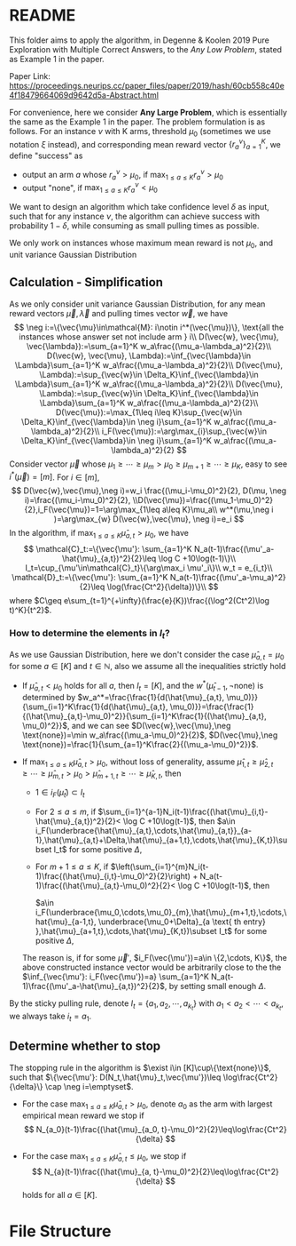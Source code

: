 # README

This folder aims to apply the algorithm, in Degenne \& Koolen 2019 Pure Exploration with Multiple Correct Answers, to the *Any Low Problem*, stated as Example 1 in the paper. 

Paper Link: https://proceedings.neurips.cc/paper_files/paper/2019/hash/60cb558c40e4f18479664069d9642d5a-Abstract.html

For convenience, here we consider **Any Large Problem**, which is essentially the same as the Example 1 in the paper. The problem formulation is as follows. For an instance $\nu$ with K arms, threshold $\mu_0$ (sometimes we use notation $\xi$ instead), and corresponding mean reward vector $\{r^{\nu}_{a}\}_{a=1}^K$​, we define "success" as

+ output an arm $a$ whose $r_a^{\nu}>\mu_0$, if $\max_{1\leq a\leq K}r_a^{\nu} > \mu_0$
+ output "none", if $\max_{1\leq a\leq K}r_a^{\nu} < \mu_0$

We want to design an algorithm which take confidence level $\delta$ as input, such that for any instance $\nu$, the algorithm can achieve success with probability $1-\delta$, while consuming as small pulling times as possible.

We only work on instances whose maximum mean reward is not $\mu_0$​, and unit variance Gaussian Distribution

## Calculation - Simplification

As we only consider unit variance Gaussian Distribution, for any mean reward vectors $\vec{\mu},\vec{\lambda}$ and pulling times vector $\vec{w}$, we have
$$
\neg i:=\{\vec{\mu}\in\mathcal{M}: i\notin i^*(\vec{\mu})\}, \text{all the instances whose answer set not include arm } i\\
D(\vec{w}, \vec{\mu}, \vec{\lambda}):=\sum_{a=1}^K w_a\frac{(\mu_a-\lambda_a)^2}{2}\\
D(\vec{w}, \vec{\mu}, \Lambda):=\inf_{\vec{\lambda}\in \Lambda}\sum_{a=1}^K w_a\frac{(\mu_a-\lambda_a)^2}{2}\\
D(\vec{\mu}, \Lambda):=\sup_{\vec{w}\in \Delta_K}\inf_{\vec{\lambda}\in \Lambda}\sum_{a=1}^K w_a\frac{(\mu_a-\lambda_a)^2}{2}\\
D(\vec{\mu}, \Lambda):=\sup_{\vec{w}\in \Delta_K}\inf_{\vec{\lambda}\in \Lambda}\sum_{a=1}^K w_a\frac{(\mu_a-\lambda_a)^2}{2}\\
D(\vec{\mu}):=\max_{1\leq i\leq K}\sup_{\vec{w}\in \Delta_K}\inf_{\vec{\lambda}\in \neg i}\sum_{a=1}^K w_a\frac{(\mu_a-\lambda_a)^2}{2}\\
i_F(\vec{\mu}):=\arg\max_{i}\sup_{\vec{w}\in \Delta_K}\inf_{\vec{\lambda}\in \neg i}\sum_{a=1}^K w_a\frac{(\mu_a-\lambda_a)^2}{2}
$$
Consider vector $\vec{\mu}$ whose $\mu_1\geq \cdots\geq \mu_m > \mu_0\geq \mu_{m+1}\geq \cdots\geq \mu_K$​, easy to see $i^*(\vec{\mu})=[m]$. For $i\in [m]$,
$$
D(\vec{w},\vec{\mu},\neg i)=w_i \frac{(\mu_i-\mu_0)^2}{2}, D(\mu, \neg i)=\frac{(\mu_i-\mu_0)^2}{2}, \\D(\vec{\mu})=\frac{(\mu_1-\mu_0)^2}{2},i_F(\vec{\mu})=1=\arg\max_{1\leq a\leq K}\mu_a\\
w^*(\mu,\neg i )=\arg\max_{w} D(\vec{w},\vec{\mu}, \neg i)=e_i
$$
In the algorithm, if $\max_{1\leq a\leq K}\hat{\mu}_{a,t} > \mu_0$, we have
$$
\mathcal{C}_t:=\{\vec{\mu'}: \sum_{a=1}^K N_a(t-1)\frac{(\mu'_a-\hat{\mu}_{a,t})^2}{2}\leq \log C +10\log(t-1)\}\\
I_t=\cup_{\mu'\in\mathcal{C}_t}\{\arg\max_i \mu'_i\}\\
w_t = e_{i_t}\\
\mathcal{D}_t:=\{\vec{\mu'}: \sum_{a=1}^K N_a(t-1)\frac{(\mu'_a-\mu_a)^2}{2}\leq \log(\frac{Ct^2}{\delta})\}\\
$$
where $C\geq e\sum_{t=1}^{+\infty}(\frac{e}{K})\frac{(\log^2(Ct^2)\log t)^K}{t^2}$. 

### How to determine the elements in $I_t$?

As we use Gaussian Distribution, here we don't consider the case $\hat{\mu}_{a,t}=\mu_0$ for some $a\in[K]$ and $t\in \mathbb{N}$, also we assume all the inequalities strictly hold

+ If $\hat{\mu}_{a,t} < \mu_0$ holds for all $a$, then $I_t=[K]$, 
  and the $w^*(\hat{\mu}_{t-1}, \neg \text{none})$ is determined by $w_a^*=\frac{\frac{1}{d(\hat{\mu}_{a,t}, \mu_0)}}{\sum_{i=1}^K\frac{1}{d(\hat{\mu}_{a,t}, \mu_0)}}=\frac{\frac{1}{(\hat{\mu}_{a,t}-\mu_0)^2}}{\sum_{i=1}^K\frac{1}{(\hat{\mu}_{a,t}, \mu_0)^2}}$, and we can see $D(\vec{w},\vec{\mu},\neg \text{none})=\min w_a\frac{(\mu_a-\mu_0)^2}{2}$,  $D(\vec{\mu},\neg \text{none})=\frac{1}{\sum_{a=1}^K\frac{2}{(\mu_a-\mu_0)^2}}$.

+ If $\max_{1\leq a\leq K}\hat{\mu}_{a,t} > \mu_0$, without loss of generality, assume $\hat{\mu}_{1,t} \geq \hat{\mu}_{2,t}\geq\cdots \geq \hat{\mu}_{m,t} > \mu_0 > \hat{\mu}_{m+1, t}\geq \cdots\geq \hat{\mu}_{K, t}$, then

  + $1\in i_F(\hat{\mu}_t)\subset I_t$

  + For $2\leq a\leq m$, if $\sum_{i=1}^{a-1}N_i(t-1)\frac{(\hat{\mu}_{i,t}-\hat{\mu}_{a,t})^2}{2}< \log C +10\log(t-1)$, then
    $a\in i_F(\underbrace{\hat{\mu}_{a,t},\cdots,\hat{\mu}_{a,t}}_{a-1},\hat{\mu}_{a,t}+\Delta,\hat{\mu}_{a+1,t},\cdots,\hat{\mu}_{K,t})\subset I_t$ for some positive $\Delta$,

  + For $m+1\leq a\leq K$, if $\left(\sum_{i=1}^{m}N_i(t-1)\frac{(\hat{\mu}_{i,t}-\mu_0)^2}{2}\right) + N_a(t-1)\frac{(\hat{\mu}_{a,t}-\mu_0)^2}{2}< \log C +10\log(t-1)$, then

    $a\in i_F(\underbrace{\mu_0,\cdots,\mu_0}_{m},\hat{\mu}_{m+1,t},\cdots,\hat{\mu}_{a-1,t}, \underbrace{\mu_0+\Delta}_{a \text{ th entry} },\hat{\mu}_{a+1,t},\cdots,\hat{\mu}_{K,t})\subset I_t$ for some positive $\Delta$,

  The reason is, if for some $\vec{\mu}'$, $i_F(\vec{\mu'})=a\in \{2,\cdots, K\}$, the above constructed instance vector would be arbitrarily close to the the $\inf_{\vec{\mu'}: i_F(\vec{\mu'})=a} \sum_{a=1}^K N_a(t-1)\frac{(\mu'_a-\hat{\mu}_{a,t})^2}{2}$, by setting small enough $\Delta$.

By the sticky pulling rule, denote $I_t=\{a_1, a_2,\cdots, a_{k_t}\}$ with $a_1 < a_2 <\cdots<a_{k_t}$, we always take $i_t=a_1$.

## Determine whether to stop

The stopping rule in the algorithm is $\exist i\in [K]\cup\{\text{none}\}$, such that $\{\vec{\mu'}: D(N_t,\hat{\mu}_t,\vec{\mu'})\leq \log\frac{Ct^2}{\delta}\} \cap \neg i=\emptyset$.

+ For the case $\max_{1\leq a\leq K}\hat{\mu}_{a,t} > \mu_0$, denote $a_0$ as the arm with largest empirical mean reward we stop if
  $$
  N_{a_0}(t-1)\frac{(\hat{\mu}_{a_0, t}-\mu_0)^2}{2}\leq\log\frac{Ct^2}{\delta}
  $$

+ For the case $\max_{1\leq a\leq K}\hat{\mu}_{a,t} \leq \mu_0$, we stop if
  $$
  N_{a}(t-1)\frac{(\hat{\mu}_{a, t}-\mu_0)^2}{2}\leq\log\frac{Ct^2}{\delta}
  $$
   holds for all $a\in[K]$.

# File Structure

